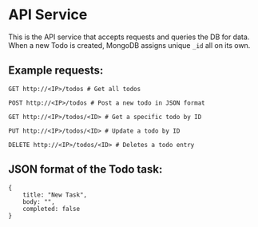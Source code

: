 # API Service

This is the API service that accepts requests and queries the DB for data.
When a new Todo is created, MongoDB assigns unique `_id` all on its own.

## Example requests:
```
GET http://<IP>/todos # Get all todos

POST http://<IP>/todos # Post a new todo in JSON format

GET http://<IP>/todos/<ID> # Get a specific todo by ID

PUT http://<IP>/todos/<ID> # Update a todo by ID

DELETE http://<IP>/todos/<ID> # Deletes a todo entry
```

## JSON format of the Todo task:

```
{
    title: "New Task",
    body: "",
    completed: false
}
```
